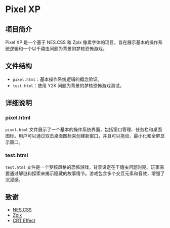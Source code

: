# Pixel XP

## 项目简介

Pixel XP 是一个基于 NES.CSS 和 Zpix 像素字体的项目，旨在展示基本的操作系统逻辑和一个以千禧虫问题为背景的梦核恐怖游戏。

## 文件结构

- `pixel.html`：基本操作系统逻辑的概念验证。
- `test.html`：使用 Y2K 问题为背景的梦核恐怖游戏测试。

## 详细说明

### pixel.html

`pixel.html` 文件展示了一个基本的操作系统界面，包括窗口管理、任务栏和桌面图标。用户可以通过双击桌面图标来创建新窗口，并且可以拖动、最小化和全屏显示窗口。

### test.html

`test.html` 文件是一个梦核风格的恐怖游戏，背景设定在千禧虫问题时期。玩家需要通过解谜和探索来揭示隐藏的故事情节。游戏包含多个交互元素和音效，增强了沉浸感。

## 致谢

- [NES.CSS](https://nostalgic-css.github.io/NES.css/)
- [Zpix](https://github.com/SolidZORO/zpix-pixel-font)
- [CRT Effect](https://aleclownes.com/2017/02/01/crt-display.html)
